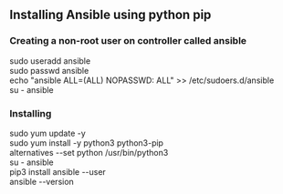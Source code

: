 ## Installing Ansible using python pip

### Creating a non-root user on controller called ansible
sudo useradd ansible  
sudo passwd ansible  
echo "ansible ALL=(ALL) NOPASSWD: ALL" >> /etc/sudoers.d/ansible  
su - ansible  

### Installing 
sudo yum update -y  
sudo yum install -y python3 python3-pip  
alternatives --set python /usr/bin/python3  
su - ansible  
pip3 install ansible --user  
ansible --version  
